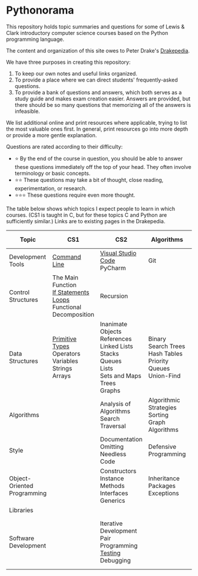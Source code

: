 # Pythonorama
This repository holds topic summaries and questions for some of Lewis \& Clark introductory computer science courses based on the Python programming language.

The content and organization of this site owes to Peter Drake's [Drakepedia](https://github.com/PeterDrake/drakepedia/).

We have three purposes in creating this repository:
1. To keep our own notes and useful links organized.
1. To provide a place where we can direct students' frequently-asked questions.
1. To provide a bank of questions and answers, which both serves as a study guide and makes exam creation easier. Answers are provided, but there should be so many questions that memorizing all of the answers is infeasible.

We list additional online and print resources where applicable, trying to list the most valuable ones first. In general, print resources go into more depth or provide a more gentle explanation.

Questions are rated according to their difficulty:
- :star: By the end of the course in question, you should be able to answer these questions immediately off the top of your head. They often involve terminology or basic concepts.
- :star::star: These questions may take a bit of thought, close reading, experimentation, or research.
- :star::star::star: These questions require even more thought.

The table below shows which topics I expect people to learn in which courses. (CS1 is taught in C, but for these topics C and Python are sufficiently similar.) Links are to existing pages in the Drakepedia.

Topic | CS1 | CS2 | Algorithms | Software Development
-|-|-|-|-
Development Tools | [Command Line](development_tools/command_line.md) |[Visual Studio Code](development_tools/vs_code.md)<br>PyCharm | Git
Control<br>Structures | The Main Function<br>[If Statements](control_structures/if_else.md)<br>[Loops](control_structures/loops.md)<br>Functional Decomposition | Recursion | |
Data<br>Structures | [Primitive Types](data_structures/primitive_types.md)<br>Operators<br>Variables<br>Strings<br>Arrays | Inanimate Objects<br>References<br>Linked Lists<br>Stacks<br>Queues<br>Lists<br>Sets and Maps<br>Trees<br>Graphs | Binary Search Trees<br>Hash Tables<br>Priority Queues<br>Union-Find |
Algorithms | | Analysis of Algorithms<br>Search<br>Traversal | Algorithmic Strategies<br>Sorting<br>Graph Algorithms |
Style | | Documentation<br>Omitting Needless Code | Defensive Programming |
Object-<br>Oriented Programming | | Constructors<br>Instance Methods<br>Interfaces<br>Generics | Inheritance<br>Packages<br>Exceptions | Enums<br>Inner Classes
Libraries | | | | 
Software<br>Development | | Iterative Development<br>Pair Programming<br>[Testing](software_development/testing.md)<br>Debugging | | Extreme Programming<br>Object-Oriented Design<br>Design Patterns
